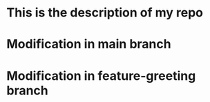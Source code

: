 # This is the description of my repo
# Modification in main branch
# Modification in feature-greeting branch
